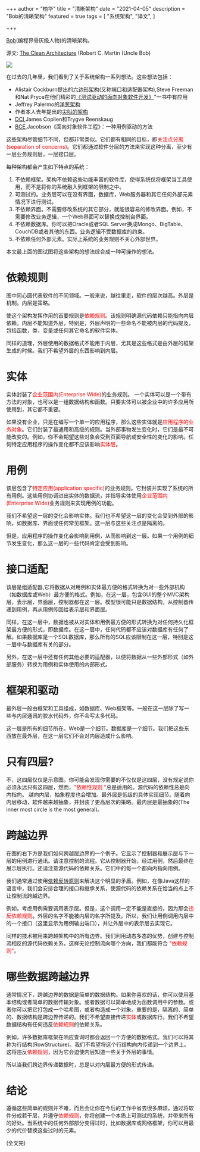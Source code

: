 +++
author = "柏华"
title = "清晰架构"
date = "2021-04-05"
description = "Bob的清晰架构"
featured = true
tags = [
"系统架构",
"译文",
]


+++

[Bob](https://blog.cleancoder.com/)(编程界骨灰级人物)的清晰架构。

<!--more-->

源文: [The Clean Architecture](https://blog.cleancoder.com/uncle-bob/2012/08/13/the-clean-architecture.html) (Robert C. Martin (Uncle Bob)

![](/images/CleanArchitecture.jpg)

在过去的几年里，我们看到了关于系统架构一系列想法。这些想法包括：
* Alistair Cockburn提出的[六边形架构](http://alistair.cockburn.us/Hexagonal+architecture)(又称端口和适配器架构),Steve Freeman和Nat Pryce在他们精彩的[《测试驱动的面向对象软件开发》](http://www.amazon.com/Growing-Object-Oriented-Software-Guided-Tests/dp/0321503627)"一书中有应用
* Jeffrey Palermo的[洋葱架构](http://jeffreypalermo.com/blog/the-onion-architecture-part-1/) 
* 作者本人去年提出的[尖叫的架构](http://blog.cleancoders.com/2011-09-30-Screaming-Architecture)
* [DCI](http://www.amazon.com/Lean-Architecture-Agile-Software-Development/dp/0470684208/),James Coplien和Trygve Reenskaug
* [BCE](http://www.amazon.com/Object-Oriented-Software-Engineering-Approach/dp/0201544350),Jacobson《面向对象软件工程》：一种用例驱动的方法

这些架构尽管细节不同，但都非常类似。它们都有相同的目标，即<font color='red'>关注点分离(separation of concerns)</font>。它们都通过软件分层的方法来实现这种分离，至少有一层业务规则层，一层接口层。

每种架构都会产生如下特点的系统：

1. 不依赖框架。架构不依赖这些功能丰富的软件库，使得系统仅将框架当工具使用，而不是将你的系统融入到框架的限制之中。
2. 可测试的。业务层可以在没有界面，数据库，Web服务器和其它任何外部元素情况下进行测试。
3. 不依赖界面。不需要修改系统的其它部分，就能很容易的修改界面。例如，不需要修改业务逻辑，一个Web界面可以替换成控制台界面。
4. 不依赖数据库。你可以把Oracle或者SQL Server换成Mongo、BigTable、CouchDB或者其他的东西。业务逻辑不受数据库的约束。
5. 不依赖任何外部元素。实际上系统的业务规则不关心外部世界。

本文最上面的图试图将这些架构的想法综合成一种可操作的想法。

# 依赖规则
图中同心圆代表软件的不同领域。一般来说，越往里走，软件的层次越高。外层是机制。内层是策略。

使这个架构发挥作用的首要规则是<font color='red'>依赖规则</font>。该规则明确源代码依赖只能指向内层依赖。内层不能知道外层，特别是，外层声明的一些命名不能被内层的代码提及，包括函数，类，变量或任何其它命名的软件实体。

同样的道理，外层使用的数据格式不能用于内层，尤其是这些格式是由外层的框架生成的时候。我们不希望外层的东西影响到内层。

# 实体
实体封装了<font color='red'>企业范围内(Enterprise Wide)</font>的业务规则。 一个实体可以是一个带有方法的对象，也可以是一组数据结构和函数。只要实体可以被企业中的许多应用所使用到，其它都不重要。

如果没有企业，只是在编写一个单一的应用程序，那么这些实体就是<font color='red'>应用程序的业务对象</font>。它们封装了最通用和高级的规则。当外部事物发生变化时，它们是最不可能改变的。例如，你不会期望这些对象会受到页面导航或安全性的变化的影响。任何特定应用程序的操作变化都不应该影响<font color='red'>实体层</font>。

# 用例
该层包含了<font color='red'>特定应用(application specific)</font>的业务规则。它封装并实现了系统的所有用例。这些用例协调进出实体的数据流，并指导实体使用<font color='red'>企业范围内(Enterprise Wide)</font>业务规则来实现用例的功能。

我们不希望这一层的变化会影响实体。我们也不希望这一层的变化会受到外部的影响，如数据库、界面或任何常见框架。这一层与这些关注点是隔离的。

但是，应用程序的操作变化会影响到用例，从而影响到这一层。如果一个用例的细节发生变化，那么这一层的一些代码肯定会受到影响。

# 接口适配
该层是组适配器,它将数据从对用例和实体最方便的格式转换为对一些外部机构（如数据库或Web）最方便的格式。例如，在这一层，包含GUI的整个MVC架构层，表示层，界面层，控制器都在这一层。模型很可能只是数据结构，从控制器传递到用例，再从用例传回给表示层和界面层。

同样，在这一层中，数据也被从对实体和用例最方便的形式转换为对任何持久化框架最方便的形式，即数据库。在这一层中，任何代码都不应该对数据库有任何了解。如果数据库是一个SQL数据库，那么所有的SQL应该限制在这一层，特别是这一层中与数据库有关的部分。

另外，在这一层中还有任何其他必要的适配器，以便将数据从一些外部形式（如外部服务）转换为用例和实体使用的内部形式。


# 框架和驱动
最外层一般由框架和工具组成，如数据库、Web框架等。一般在这一层除了写一些与内层通讯的胶水代码外，你不会写太多代码。

这一层是所有的细节所在。Web是一个细节。数据库是一个细节。我们把这些东西放在最外层，在这一层它们不会对内层造成什么影响。

# 只有四层?
不，这四层仅仅是示意图。你可能会发现你需要的不仅仅是这四层，没有规定说你必须永远只有这四层，然而，<font color='red'>"依赖性规则 "</font>总是适用的。源代码的依赖性总是向内指向。
越向内层，抽象程度也会增加。最外层是低级的具体实现细节。随着向内层移动，软件越来越抽象，并封装了更高层次的策略。最内层是最抽象的(The inner most circle is the most general)。

# 跨越边界

在图的右下方是我们如何跨越层边界的一个例子。它显示了控制器和展示层与下一层的用例进行通讯。请注意控制的流程。它从控制器开始，经过用例，然后最终在展示层执行。还请注意源代码的依赖关系。它们中的每一个都向内指向用例。

我们通常通过使用[依赖反转原则](http://en.wikipedia.org/wiki/Dependency_inversion_principle)来解决这个明显的矛盾。例如，在像Java这样的语言中，我们会安排合理的接口和继承关系，使源代码的依赖关系在恰当的点上不让控制流跨越边界。

例如，考虑用例需要调用表示层。但是，这个调用一定不能是直接的，因为那会<font color='red'>违反依赖规则</font>。外层的名字不能被内层的名字所提及。所以，我们让用例调用内层中的一个接口（这里显示为用例输出端口），并让外层中的表示层去实现它。

同样的技术被用来跨越架构中的所有边界。我们利用动态多态的优势，创建与控制流相反的源代码依赖关系，这样无论控制流向哪个方向，我们都能符合 <font color='red'>"依赖规则"</font>。

# 哪些数据跨越边界
通常情况下，跨越边界的数据是简单的数据结构。如果你喜欢的话，你可以使用基本结构或者简单的数据传输对象。或者数据可以简单地成为函数调用中的参数。或者你可以把它打包成一个哈希图，或者构造成一个对象。重要的是，隔离的、简单的、数据结构是跨边界传递的。我们不希望直接传递<font color='red'>实体</font>或数据库行。我们不希望数据结构有任何违反<font color='red'>依赖规则</font>的依赖关系。

例如，许多数据库框架在响应查询时都会返回一个方便的数据格式。我们可以将其称为行结构(RowStructure)。我们不希望将这个行结构向内传递到一个边界上。这将违反<font color='red'>依赖规则</font>，因为它会迫使内层知道一些关于外层的事情。

所以当我们跨边界传递数据时，总是以对内层最方便的形式传递。

# 结论
遵循这些简单的规则并不难，而且会让你在今后的工作中省去很多麻烦。通过将软件分成若干层，并遵守<font color='red'>依赖规则</font>，你将创建一个本质上可测试的系统，并带来所有的好处。当系统中的任何外部部分变得过时，比如数据库或网络框架，你可以用最少的代价替换这些过时的元素。

(全文完)